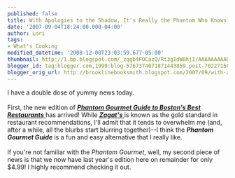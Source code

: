 ```yaml
---
published: false
title: With Apologies to the Shadow, It's Really the Phantom Who Knows
date: '2007-09-04T18:24:00.000-04:00'
author: Lori
tags:
- What's Cooking
modified_datetime: '2008-12-08T23:03:59.677-05:00'
thumbnail: http://1.bp.blogspot.com/_zqgb4FOCazQ/Rt3gIdW8hjI/AAAAAAAAADk/qdRLZtAIC2k/s72-c/phantom.jpg
blogger_id: tag:blogger.com,1999:blog-5767374071871443859.post-7022715630096880992
blogger_orig_url: http://brooklinebooksmith.blogspot.com/2007/09/with-apologies-to-shadow-its-really.html
---
```


<div>I have a double dose of yummy news today. <a href="http://1.bp.blogspot.com/_zqgb4FOCazQ/Rt3gIdW8hjI/AAAAAAAAADk/qdRLZtAIC2k/s1600-h/phantom.jpg"><img id="BLOGGER_PHOTO_ID_5106483988432455218" style="FLOAT: right; MARGIN: 0px 0px 10px 10px; CURSOR: hand" alt="" src="http://1.bp.blogspot.com/_zqgb4FOCazQ/Rt3gIdW8hjI/AAAAAAAAADk/qdRLZtAIC2k/s200/phantom.jpg" border="0" /></a><br /><br />First, the new edition of <a href="http://brookline.booksense.com/NASApp/store/Product?s=showproduct&isbn=9780312374600"><strong><em>Phantom Gourmet Guide to Boston's Best Restaurants</em></strong> </a>has arrived! While <a href="http://brookline.booksense.com/NASApp/store/Product?s=showproduct&amp;isbn=9781570068638"><strong><em>Zagat's</em></strong> </a>is known as the gold standard in restaurant recommendations, I'll admit that it tends to overwhelm me (and, after a while, all the blurbs start blurring together)--I think the <strong><em>Phantom Gourmet Guide</em></strong> is a fun and easy alternative that I really like.<br /><br />If you're not familiar with the <em>Phantom Gourmet</em>, well, my second piece of news is that we now have last year's edition here on remainder for only $4.99! I highly recommend checking it out.</div>